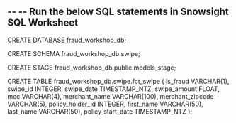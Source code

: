 
--
-- Run the below SQL statements in Snowsight SQL Worksheet
--

CREATE DATABASE fraud_workshop_db;

CREATE SCHEMA fraud_workshop_db.swipe;

CREATE STAGE fraud_workshop_db.public.models_stage;

CREATE TABLE fraud_workshop_db.swipe.fct_swipe (
	is_fraud		VARCHAR(1),
        swipe_id		INTEGER,
        swipe_date		TIMESTAMP_NTZ,
        swipe_amount		FLOAT,
        mcc			VARCHAR(4),
        merchant_name		VARCHAR(100),
        merchant_zipcode	VARCHAR(5),
        policy_holder_id	INTEGER,
        first_name		VARCHAR(50),
        last_name		VARCHAR(50),
        policy_start_date	TIMESTAMP_NTZ
);

